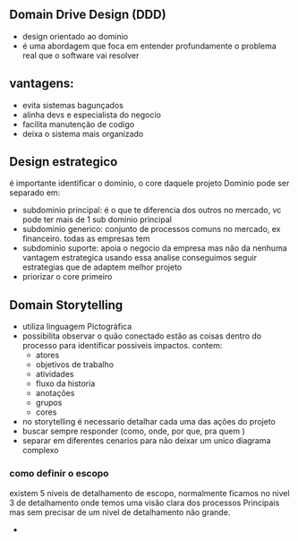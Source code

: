 ## Domain Drive Design (DDD)
- design orientado ao dominio
- é uma abordagem que foca em entender profundamente o problema real que o software vai resolver 

## vantagens:
 - evita sistemas bagunçados
 - alinha devs e especialista do negocio
 - facilita manutenção de codigo
 - deixa o sistema mais organizado


## Design estrategico
é importante identificar o dominio, o core daquele projeto
Dominio pode ser separado em:
- subdominio principal: é o que te diferencia dos outros no mercado, vc pode ter mais de 1 sub dominio principal
- subdominio generico: conjunto de processos comuns no mercado, ex financeiro. todas as empresas tem
- subdominio suporte: apoia o negocio da empresa mas não da nenhuma vantagem estrategica
usando essa analise conseguimos seguir estrategias que de adaptem melhor projeto
- priorizar o core primeiro 

## Domain Storytelling
- utiliza linguagem Pictográfica
- possibilita observar o quão conectado estão as coisas dentro do processo para identificar possiveis impactos.
contem:
	- atores
	- objetivos de trabalho
	- atividades 
	- fluxo da historia
	- anotações
	- grupos
	- cores
- no storytelling é necessario detalhar cada uma das ações do projeto
- buscar sempre responder (como, onde, por que, pra quem )
- separar em diferentes cenarios para não deixar um unico diagrama complexo

### como definir o escopo
existem 5 niveis de detalhamento de escopo, normalmente ficamos no nivel 3 de detalhamento onde temos uma visão clara dos processos Principais mas sem precisar de um nivel de detalhamento não grande.

- 
<!--stackedit_data:
eyJoaXN0b3J5IjpbLTIwMjU5ODkyMDIsLTcyNTU4NzI2MiwxOD
k3MDIzOTU0LC04MDE2NzkyODcsLTEzNTM0MDgyMDUsMjA4NzQ0
MjU5OCwtMTQzMTQyNTUyMCwyMDg3NDQyNTk4LDEzODEzNzA4NT
IsLTI1ODY1NDI5NiwyMTIyNjk2NjI0LC0xNzY5MzcxNzE0LDI1
MjA4NTE5NV19
-->